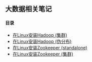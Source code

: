 ## 大数据相关笔记

#### 目录

* [在Linux安装Hadoop (集群)](./01-install-hadoop-on-linux.md)
* [在Linux安装Hadoop (伪分布)](./02-install-hadoop-on-linux-singleton.md)
* [在Linux安装Zookeeper (standalone)](./03-install-zookeeper-on-linux-standalone.md)
* [在Linux安装Zookeeper (集群)](./04-install-zookeeper-on-linux-cluster.md)

